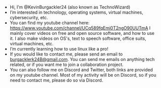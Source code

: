 - Hi, I’m @KevinBurgackler24 (also known as TechnoWizard)
- I’m interested in technology, operating systems, virtual machines, cybersecurity, etc. 
- You can find my youtube channel here: https://www.youtube.com/channel/UCq589fqEmi0T2ngO90UUTmA I mainly cover videos on free and open source software, and how to use it. I also make videos on OS's, text to speech software, office suits, virtual machines, etc.
- I’m currently learning how to use linux like a pro!
- If you would like to contact me, please send an email to burgacklerk24B@gmail.com. You can send me emails on anything tech related, or if you want me to join a collaboration project.
- You can also follow me on Discord and Twitter, both links are provided on my youtube channel. Most of my activity will be on Discord, so if you need to contact me, please do so via Discord.
<!---
KevinBurgackler24/KevinBurgackler24 is a ✨ special ✨ repository because its `README.md` (this file) appears on your GitHub profile.
You can click the Preview link to take a look at your changes.
--->
